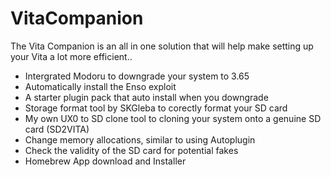 # VitaCompanion
The Vita Companion is an all in one solution that will help make setting up your Vita a lot more efficient..

- Intergrated Modoru to downgrade your system to 3.65
- Automatically install the Enso exploit
- A starter plugin pack that auto install when you downgrade
- Storage format tool by SKGleba to corectly format your SD card
- My own UX0 to SD clone tool to cloning your system onto a genuine SD card (SD2VITA)
- Change memory allocations, similar to using Autoplugin
- Check the validity of the SD card for potential fakes
- Homebrew App download and Installer
